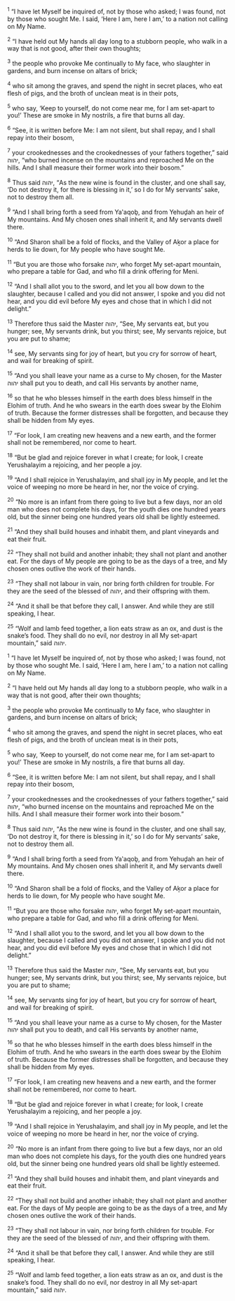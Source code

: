 <sup>1</sup> “I have let Myself be inquired of, not by those who asked; I was found, not by those who sought Me. I said, ‘Here I am, here I am,’ to a nation not calling on My Name.

<sup>2</sup> “I have held out My hands all day long to a stubborn people, who walk in a way that is not good, after their own thoughts;

<sup>3</sup> the people who provoke Me continually to My face, who slaughter in gardens, and burn incense on altars of brick;

<sup>4</sup> who sit among the graves, and spend the night in secret places, who eat flesh of pigs, and the broth of unclean meat is in their pots,

<sup>5</sup> who say, ‘Keep to yourself, do not come near me, for I am set-apart to you!’ These are smoke in My nostrils, a fire that burns all day.

<sup>6</sup> “See, it is written before Me: I am not silent, but shall repay, and I shall repay into their bosom,

<sup>7</sup> your crookednesses and the crookednesses of your fathers together,” said יהוה, “who burned incense on the mountains and reproached Me on the hills. And I shall measure their former work into their bosom.”

<sup>8</sup> Thus said יהוה, “As the new wine is found in the cluster, and one shall say, ‘Do not destroy it, for there is blessing in it,’ so I do for My servants’ sake, not to destroy them all.

<sup>9</sup> “And I shall bring forth a seed from Ya‛aqoḇ, and from Yehuḏah an heir of My mountains. And My chosen ones shall inherit it, and My servants dwell there.

<sup>10</sup> “And Sharon shall be a fold of flocks, and the Valley of Aḵor a place for herds to lie down, for My people who have sought Me.

<sup>11</sup> “But you are those who forsake יהוה, who forget My set-apart mountain, who prepare a table for Gad, and who fill a drink offering for Meni.

<sup>12</sup> “And I shall allot you to the sword, and let you all bow down to the slaughter, because I called and you did not answer, I spoke and you did not hear, and you did evil before My eyes and chose that in which I did not delight.”

<sup>13</sup> Therefore thus said the Master יהוה, “See, My servants eat, but you hunger; see, My servants drink, but you thirst; see, My servants rejoice, but you are put to shame;

<sup>14</sup> see, My servants sing for joy of heart, but you cry for sorrow of heart, and wail for breaking of spirit.

<sup>15</sup> “And you shall leave your name as a curse to My chosen, for the Master יהוה shall put you to death, and call His servants by another name,

<sup>16</sup> so that he who blesses himself in the earth does bless himself in the Elohim of truth. And he who swears in the earth does swear by the Elohim of truth. Because the former distresses shall be forgotten, and because they shall be hidden from My eyes.

<sup>17</sup> “For look, I am creating new heavens and a new earth, and the former shall not be remembered, nor come to heart.

<sup>18</sup> “But be glad and rejoice forever in what I create; for look, I create Yerushalayim a rejoicing, and her people a joy.

<sup>19</sup> “And I shall rejoice in Yerushalayim, and shall joy in My people, and let the voice of weeping no more be heard in her, nor the voice of crying.

<sup>20</sup> “No more is an infant from there going to live but a few days, nor an old man who does not complete his days, for the youth dies one hundred years old, but the sinner being one hundred years old shall be lightly esteemed.

<sup>21</sup> “And they shall build houses and inhabit them, and plant vineyards and eat their fruit.

<sup>22</sup> “They shall not build and another inhabit; they shall not plant and another eat. For the days of My people are going to be as the days of a tree, and My chosen ones outlive the work of their hands.

<sup>23</sup> “They shall not labour in vain, nor bring forth children for trouble. For they are the seed of the blessed of יהוה, and their offspring with them.

<sup>24</sup> “And it shall be that before they call, I answer. And while they are still speaking, I hear.

<sup>25</sup> “Wolf and lamb feed together, a lion eats straw as an ox, and dust is the snake’s food. They shall do no evil, nor destroy in all My set-apart mountain,” said יהוה.

<sup>1</sup> “I have let Myself be inquired of, not by those who asked; I was found, not by those who sought Me. I said, ‘Here I am, here I am,’ to a nation not calling on My Name.

<sup>2</sup> “I have held out My hands all day long to a stubborn people, who walk in a way that is not good, after their own thoughts;

<sup>3</sup> the people who provoke Me continually to My face, who slaughter in gardens, and burn incense on altars of brick;

<sup>4</sup> who sit among the graves, and spend the night in secret places, who eat flesh of pigs, and the broth of unclean meat is in their pots,

<sup>5</sup> who say, ‘Keep to yourself, do not come near me, for I am set-apart to you!’ These are smoke in My nostrils, a fire that burns all day.

<sup>6</sup> “See, it is written before Me: I am not silent, but shall repay, and I shall repay into their bosom,

<sup>7</sup> your crookednesses and the crookednesses of your fathers together,” said יהוה, “who burned incense on the mountains and reproached Me on the hills. And I shall measure their former work into their bosom.”

<sup>8</sup> Thus said יהוה, “As the new wine is found in the cluster, and one shall say, ‘Do not destroy it, for there is blessing in it,’ so I do for My servants’ sake, not to destroy them all.

<sup>9</sup> “And I shall bring forth a seed from Ya‛aqoḇ, and from Yehuḏah an heir of My mountains. And My chosen ones shall inherit it, and My servants dwell there.

<sup>10</sup> “And Sharon shall be a fold of flocks, and the Valley of Aḵor a place for herds to lie down, for My people who have sought Me.

<sup>11</sup> “But you are those who forsake יהוה, who forget My set-apart mountain, who prepare a table for Gad, and who fill a drink offering for Meni.

<sup>12</sup> “And I shall allot you to the sword, and let you all bow down to the slaughter, because I called and you did not answer, I spoke and you did not hear, and you did evil before My eyes and chose that in which I did not delight.”

<sup>13</sup> Therefore thus said the Master יהוה, “See, My servants eat, but you hunger; see, My servants drink, but you thirst; see, My servants rejoice, but you are put to shame;

<sup>14</sup> see, My servants sing for joy of heart, but you cry for sorrow of heart, and wail for breaking of spirit.

<sup>15</sup> “And you shall leave your name as a curse to My chosen, for the Master יהוה shall put you to death, and call His servants by another name,

<sup>16</sup> so that he who blesses himself in the earth does bless himself in the Elohim of truth. And he who swears in the earth does swear by the Elohim of truth. Because the former distresses shall be forgotten, and because they shall be hidden from My eyes.

<sup>17</sup> “For look, I am creating new heavens and a new earth, and the former shall not be remembered, nor come to heart.

<sup>18</sup> “But be glad and rejoice forever in what I create; for look, I create Yerushalayim a rejoicing, and her people a joy.

<sup>19</sup> “And I shall rejoice in Yerushalayim, and shall joy in My people, and let the voice of weeping no more be heard in her, nor the voice of crying.

<sup>20</sup> “No more is an infant from there going to live but a few days, nor an old man who does not complete his days, for the youth dies one hundred years old, but the sinner being one hundred years old shall be lightly esteemed.

<sup>21</sup> “And they shall build houses and inhabit them, and plant vineyards and eat their fruit.

<sup>22</sup> “They shall not build and another inhabit; they shall not plant and another eat. For the days of My people are going to be as the days of a tree, and My chosen ones outlive the work of their hands.

<sup>23</sup> “They shall not labour in vain, nor bring forth children for trouble. For they are the seed of the blessed of יהוה, and their offspring with them.

<sup>24</sup> “And it shall be that before they call, I answer. And while they are still speaking, I hear.

<sup>25</sup> “Wolf and lamb feed together, a lion eats straw as an ox, and dust is the snake’s food. They shall do no evil, nor destroy in all My set-apart mountain,” said יהוה.

